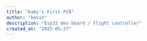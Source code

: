 ```yaml
---
title: "baby's First PCB"
author: "kevin"
description: "Esp32 dev board / flight controller"
created_at: "2025-05-27"
---
```

